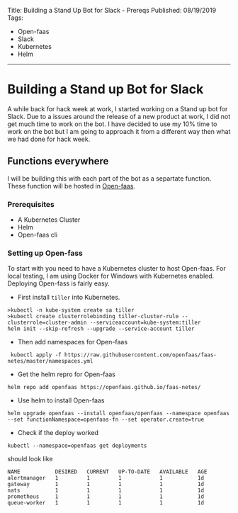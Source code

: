 Title: Building a Stand Up Bot for Slack - Prereqs
Published: 08/19/2019
Tags: 
  - Open-faas
  - Slack
  - Kubernetes
  - Helm
---
# Building a Stand up Bot for Slack

A while back for hack week at work, I started working on a Stand up bot for Slack. Due to a issues around the release of a new product at work, I did not get much time to work on the bot. I have decided to use my 10% time to work on the bot but I am going to approach it from a different way then what we had done for hack week.

## Functions everywhere

I will be building this with each part of the bot as a separtate function. These function will be hosted in [Open-faas](https://www.openfaas.com/).

### Prerequisites

- A Kubernetes Cluster
- Helm
- Open-faas cli

### Setting up Open-fass

To start with you need to have a Kubernetes cluster to host Open-faas. For local testing, I am using Docker for Windows with Kubernetes enabled. Deploying Open-fass is fairly easy.

 - First install `tiller` into Kubernetes.

 ```
 >kubectl -n kube-system create sa tiller
 >kubectl create clusterrolebinding tiller-cluster-rule --clusterrole=cluster-admin --serviceaccount=kube-system:tiller
helm init --skip-refresh --upgrade --service-account tiller
 ```

 - Then add namespaces for Open-faas

 ```
  kubectl apply -f https://raw.githubusercontent.com/openfaas/faas-netes/master/namespaces.yml
```

- Get the helm repro for Open-faas

```
helm repo add openfaas https://openfaas.github.io/faas-netes/
```

- Use helm to install Open-faas

```
helm upgrade openfaas --install openfaas/openfaas --namespace openfaas  --set functionNamespace=openfaas-fn --set operator.create=true
```

- Check if the deploy worked

```
kubectl --namespace=openfaas get deployments
```

should look like

```
NAME           DESIRED   CURRENT   UP-TO-DATE   AVAILABLE   AGE
alertmanager   1         1         1            1           1d
gateway        1         1         1            1           1d
nats           1         1         1            1           1d
prometheus     1         1         1            1           1d
queue-worker   1         1         1            1           1d
```

